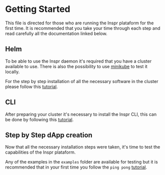 # Getting Started

This file is directed for those who are running the Inspr plataform for the first time. It is recommended that you take your time through each step and read carefully all the documentation linked below.

## Helm

To be able to use the Inspr daemon it's required that you have a cluster available to use. There is also the possibility to use [minikube](https://minikube.sigs.k8s.io/docs/start/) to test it locally.

For the step by step installation of all the necessary software in the cluster please follow this [tutorial](helm_installation.md).

## CLI

After preparing your cluster it's necessary to install the Inspr CLI, this can be done by following this [tutorial](cli_install.md).

## Step by Step dApp creation

Now that all the necessary installation steps were taken, it's time to test the capabilities of the Inspr plataform.

Any of the examples in the `examples` folder are available for testing but it is recommended that in your first time you follow the `ping pong` [tutorial](workspace_init.md).

